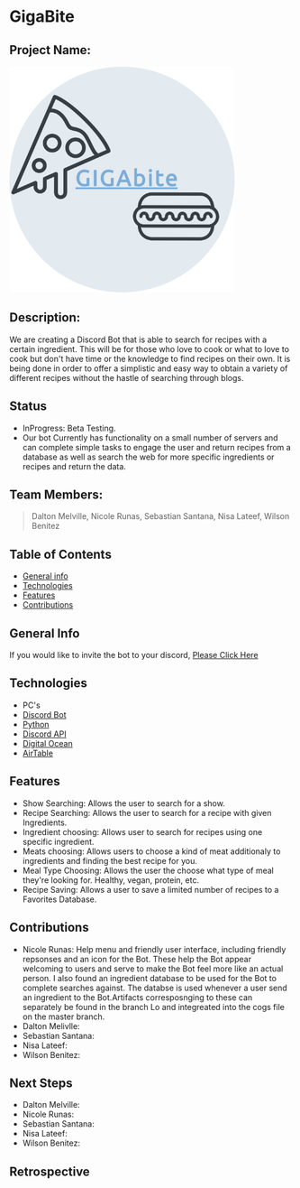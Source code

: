 # GigaBite
  ## Project Name:

 [![Logo](https://raw.githubusercontent.com/CS3398-Changelings-Aye/CS3398-Changelings-S2019/master/LogoMakr_3yOZ1T.png)](https://discord.gg/3EWYfUb)
  
  ## Description:
  We are creating a Discord Bot that is able to search for recipes with a certain ingredient. This will be for those who love to cook or what to love to cook but don't have time or the knowledge to find recipes on their own. It is being done in order to offer a simplistic and easy way to obtain a variety of different recipes without the hastle of searching through blogs. 
  
  ## Status
  * InProgress: Beta Testing. 
  * Our bot Currently has functionality on a small number of servers and can complete simple tasks to engage the user and return recipes from a database as well as search the web for more specific ingredients or recipes and return the data.
  
  ## Team Members:
  > Dalton Melville,
  > Nicole Runas,
  > Sebastian Santana,
  > Nisa Lateef,
  > Wilson Benitez

## Table of Contents
* [General info](#general-info)
* [Technologies](#technologies)
* [Features](#features)
* [Contributions](#contributions)

## General Info
  If you would like to invite the bot to your discord, [Please Click Here](https://discordapp.com/api/oauth2/authorize?client_id=623906771500662795&permissions=0&scope=bot)

## Technologies
* PC's
* [Discord Bot](https://discordapp.com/developers/applications/)
* [Python](https://www.python.org/downloads/)
* [Discord API](https://discordpy.readthedocs.io/en/latest/api.html)
* [Digital Ocean](https://www.digitalocean.com)
* [AirTable](https://airtable.com/universe/expHZcS7kWEyq5gUH/recipe-database)

## Features
* Show Searching: Allows the user to search for a show.
* Recipe Searching: Allows the user to search for a recipe with given Ingredients.
* Ingredient choosing: Allows user to search for recipes using one specific ingredient.
* Meats choosing: Allows users to choose a kind of meat additionaly to ingredients and finding the best recipe for you.
* Meal Type Choosing: Allows the user the choose what type of meal they're looking for. Healthy, vegan, protein, etc.
* Recipe Saving: Allows a user to save a limited number of recipes to a Favorites Database.

## Contributions
* Nicole Runas: Help menu and friendly user interface, including friendly repsonses and an icon for the Bot. These help the Bot appear                   welcoming to users and serve to make the Bot feel more like an actual person. I also found an ingredient database to be                 used for the Bot to complete searches against. The databse is used whenever a user send an ingredient to the                             Bot.Artifacts corresposnging to these can separately be found in the branch Lo and integreated into the cogs file on the                 master branch.
* Dalton Melivlle:
* Sebastian Santana:
* Nisa Lateef:
* Wilson Benitez:


## Next Steps
 * Dalton Melville:
 * Nicole Runas:
 * Sebastian Santana:
 * Nisa Lateef:
 * Wilson Benitez:
 
 ## Retrospective
